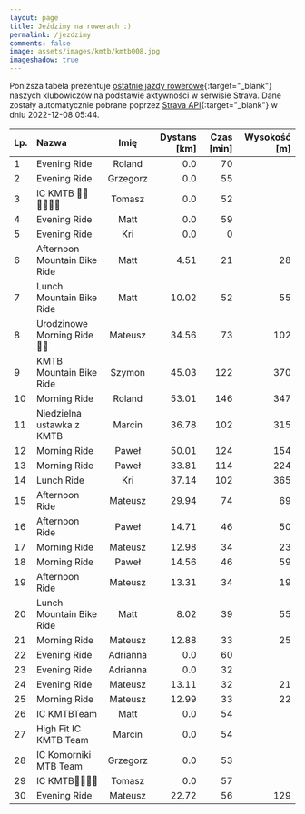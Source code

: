 ```yaml
---
layout: page
title: Jeździmy na rowerach :)
permalink: /jezdzimy
comments: false
image: assets/images/kmtb/kmtb008.jpg
imageshadow: true
---
```


Poniższa tabela prezentuje [ostatnie jazdy rowerowe](https://www.strava.com/clubs/336381){:target="_blank"} naszych klubowiczów na podstawie aktywności w serwisie Strava. Dane zostały automatycznie pobrane poprzez [Strava API](https://developers.strava.com/docs/reference/#api-Clubs-getClubActivitiesById){:target="_blank"} w dniu 2022-12-08 05:44.

Lp. | Nazwa | Imię | Dystans [km] | Czas [min] | Wysokość [m]
:--- | :--- | :---: | ---: | ---: | ---:
1|Evening Ride|Roland|0.0|70|
2|Evening Ride|Grzegorz|0.0|55|
3|IC KMTB 💪🏻💪🏻💪🏻|Tomasz|0.0|52|
4|Evening Ride|Matt|0.0|59|
5|Evening Ride|Kri|0.0|0|
6|Afternoon Mountain Bike Ride|Matt|4.51|21|28
7|Lunch Mountain Bike Ride|Matt|10.02|52|55
8|Urodzinowe Morning Ride 🥳💪|Mateusz|34.56|73|102
9|KMTB Mountain Bike Ride|Szymon|45.03|122|370
10|Morning Ride|Roland|53.01|146|347
11|Niedzielna ustawka z KMTB|Marcin|36.78|102|315
12|Morning Ride|Paweł|50.01|124|154
13|Morning Ride|Paweł|33.81|114|224
14|Lunch Ride|Kri|37.14|102|365
15|Afternoon Ride|Mateusz|29.94|74|69
16|Afternoon Ride|Paweł|14.71|46|50
17|Morning Ride|Mateusz|12.98|34|23
18|Morning Ride|Paweł|14.56|46|59
19|Afternoon Ride|Mateusz|13.31|34|19
20|Lunch Mountain Bike Ride|Matt|8.02|39|55
21|Morning Ride|Mateusz|12.88|33|25
22|Evening Ride|Adrianna|0.0|60|
23|Evening Ride|Adrianna|0.0|32|
24|Evening Ride|Mateusz|13.11|32|21
25|Morning Ride|Mateusz|12.99|33|22
26|IC KMTBTeam|Matt|0.0|54|
27|High Fit IC KMTB Team|Marcin|0.0|54|
28|IC Komorniki MTB Team|Grzegorz|0.0|53|
29|IC KMTB💪🏻💪🏻|Tomasz|0.0|57|
30|Evening Ride|Mateusz|22.72|56|129
